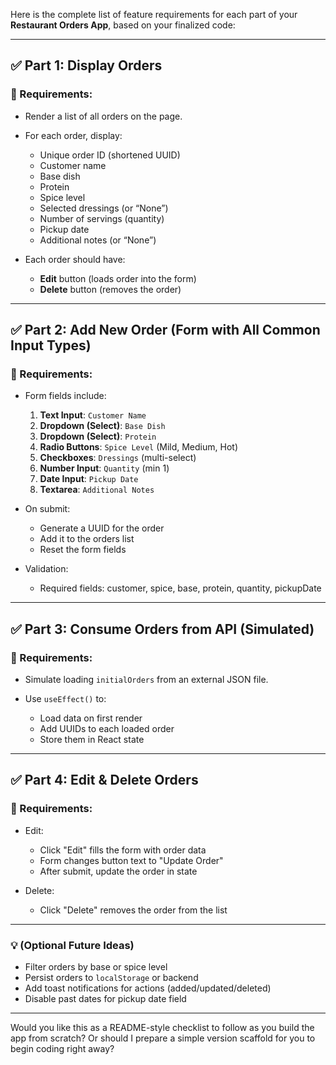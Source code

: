 Here is the complete list of feature requirements for each part of your **Restaurant Orders App**, based on your finalized code:

---

## ✅ Part 1: Display Orders

### 🧾 Requirements:

- Render a list of all orders on the page.
- For each order, display:

  - Unique order ID (shortened UUID)
  - Customer name
  - Base dish
  - Protein
  - Spice level
  - Selected dressings (or “None”)
  - Number of servings (quantity)
  - Pickup date
  - Additional notes (or “None”)

- Each order should have:

  - **Edit** button (loads order into the form)
  - **Delete** button (removes the order)

---

## ✅ Part 2: Add New Order (Form with All Common Input Types)

### 🧾 Requirements:

- Form fields include:

  1. **Text Input**: `Customer Name`
  2. **Dropdown (Select)**: `Base Dish`
  3. **Dropdown (Select)**: `Protein`
  4. **Radio Buttons**: `Spice Level` (Mild, Medium, Hot)
  5. **Checkboxes**: `Dressings` (multi-select)
  6. **Number Input**: `Quantity` (min 1)
  7. **Date Input**: `Pickup Date`
  8. **Textarea**: `Additional Notes`

- On submit:

  - Generate a UUID for the order
  - Add it to the orders list
  - Reset the form fields

- Validation:

  - Required fields: customer, spice, base, protein, quantity, pickupDate

---

## ✅ Part 3: Consume Orders from API (Simulated)

### 🧾 Requirements:

- Simulate loading `initialOrders` from an external JSON file.
- Use `useEffect()` to:

  - Load data on first render
  - Add UUIDs to each loaded order
  - Store them in React state

---

## ✅ Part 4: Edit & Delete Orders

### 🧾 Requirements:

- Edit:

  - Click "Edit" fills the form with order data
  - Form changes button text to "Update Order"
  - After submit, update the order in state

- Delete:

  - Click "Delete" removes the order from the list

---

### 💡 (Optional Future Ideas)

- Filter orders by base or spice level
- Persist orders to `localStorage` or backend
- Add toast notifications for actions (added/updated/deleted)
- Disable past dates for pickup date field

---

Would you like this as a README-style checklist to follow as you build the app from scratch? Or should I prepare a simple version scaffold for you to begin coding right away?

